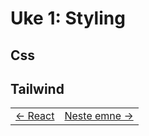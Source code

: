 # Uke 1: Styling
## Css

## Tailwind


<table width="100%">
  <tr>
    <td><a href="3_react.md">← React</a></td>
    <td align="right"><a href="../week_2/README.md">Neste emne →</a></td>
  </tr>
</table>